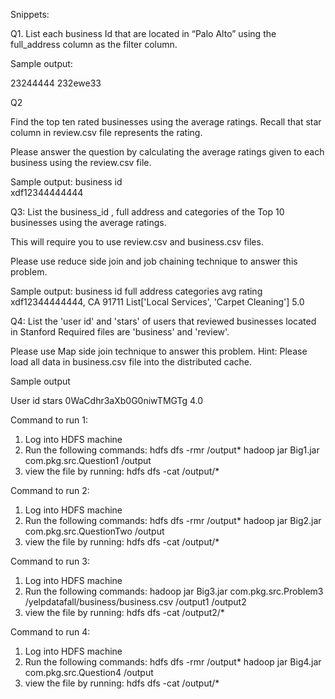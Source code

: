 Snippets:

Q1. 
 List each business Id that are located in “Palo Alto” using the full_address column as the filter column. 

Sample output:

23244444
232ewe33

Q2 

Find the top ten rated businesses using the average ratings. 
Recall that star column in review.csv file represents the rating.

Please answer the question by calculating the average ratings given to each business using the review.csv file. 

Sample output:
business id              
xdf12344444444


Q3:
List the  business_id , full address and categories of the Top 10 businesses using the average ratings.  

This will require you to use  review.csv and business.csv files.

Please use reduce side join and job chaining technique to answer this problem.


Sample output:
business id               full address           categories                                    avg rating
xdf12344444444,      CA 91711       List['Local Services', 'Carpet Cleaning']	5.0


Q4: 
List the 'user id' and 'stars' of users that reviewed businesses located in Stanford 
Required files are 'business'  and 'review'.

Please use Map side join technique to answer this problem.
Hint: Please load all data in business.csv file into the distributed cache. 

Sample output
                                                   
	       
User id
stars
0WaCdhr3aXb0G0niwTMGTg
4.0


Command to run 1:
1) Log into HDFS machine
2) Run the following commands:
	hdfs dfs -rmr /output*
hadoop jar Big1.jar com.pkg.src.Question1 <location of business.csv> /output
3) view the file by running:
	hdfs dfs -cat /output/*

Command to run 2:
1) Log into HDFS machine
2) Run the following commands:
	hdfs dfs -rmr /output*
hadoop jar Big2.jar com.pkg.src.QuestionTwo <location of review.csv> /output
3) view the file by running:
	hdfs dfs -cat /output/*

Command to run 3:
1) Log into HDFS machine
2) Run the following commands:
	hadoop jar Big3.jar com.pkg.src.Problem3 <location of review.csv> /yelpdatafall/business/business.csv /output1 /output2
3) view the file by running:
	hdfs dfs -cat /output2/*

Command to run 4:
1) Log into HDFS machine
2) Run the following commands:
	hdfs dfs -rmr /output*
	hadoop jar Big4.jar com.pkg.src.Question4 <location of review.csv> <location of business.csv>  /output
3) view the file by running:
	hdfs dfs -cat /output/*

